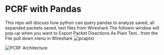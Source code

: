 # PCRF with Pandas
This repo will discuss how python can query pandas to analyze saved, all expanded packets saved, text files from Wireshark
The followin window will pop-up when you want to Export Packet Disections As Plain Text.. from the File pull down menu in Wireshark
![pcaptxt](https://user-images.githubusercontent.com/47313728/149603698-df894d38-7379-4f5b-8a78-753958999416.PNG)

![PCRF Architecture](https://user-images.githubusercontent.com/47313728/149600160-c0372717-eda8-41dd-89f7-c55c13923044.PNG)
